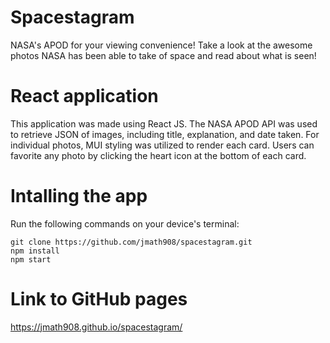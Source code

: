 # Spacestagram
NASA's APOD for your viewing convenience! Take a look at the awesome photos NASA has been able to take of space and read about what is seen!

# React application
This application was made using React JS. The NASA APOD API was used to retrieve JSON of images, including title, explanation, and date taken. For individual photos, MUI styling was utilized to render each card. Users can favorite any photo by clicking the heart icon at the bottom of each card.  

# Intalling the app
Run the following commands on your device's terminal:
```
git clone https://github.com/jmath908/spacestagram.git
npm install
npm start
```
# Link to GitHub pages
https://jmath908.github.io/spacestagram/
